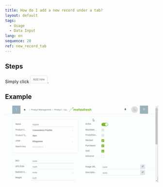 ```yaml
---
title: How do I add a new record under a tab?
layout: default
tags:
  - Usage
  - Data Input
lang: en
sequence: 20
ref: new_record_tab
---
```


## Steps
Simply click ![](assets/Add_New_Button.png).

## Example
![](assets/New_Record_Tab.gif)
